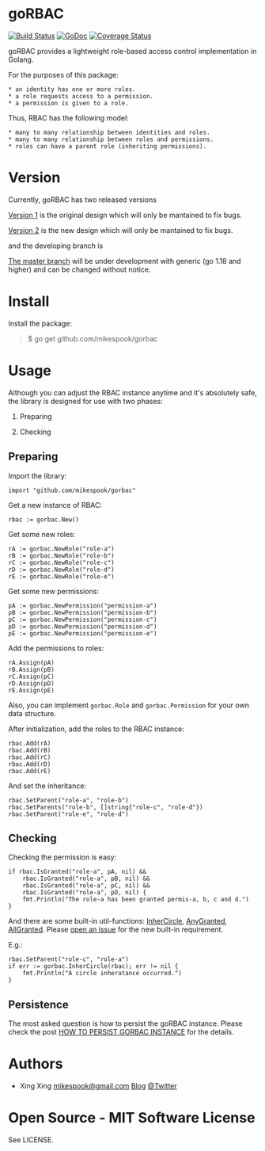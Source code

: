 goRBAC 
======

[![Build Status](https://travis-ci.org/mikespook/gorbac.png?branch=master)](https://travis-ci.org/mikespook/gorbac)
[![GoDoc](https://godoc.org/github.com/mikespook/gorbac?status.png)](https://godoc.org/github.com/mikespook/gorbac)
[![Coverage Status](https://coveralls.io/repos/github/mikespook/gorbac/badge.svg?branch=master)](https://coveralls.io/github/mikespook/gorbac?branch=master)

goRBAC provides a lightweight role-based access control implementation
in Golang.

For the purposes of this package:

	* an identity has one or more roles.
	* a role requests access to a permission.
	* a permission is given to a role.

Thus, RBAC has the following model:

	* many to many relationship between identities and roles.
	* many to many relationship between roles and permissions.
	* roles can have a parent role (inheriting permissions).

Version
=======

Currently, goRBAC has two released versions

[Version 1](https://github.com/mikespook/gorbac/tree/v1.dev) is the original design which will only be mantained to fix bugs.

[Version 2](https://github.com/mikespook/gorbac/tree/v2.dev) is the new design which will only be mantained to fix bugs.

and the developing branch is

[The master branch](https://github.com/mikespook/gorbac) will be under development with generic (go 1.18 and higher) and can be changed without notice.


Install
=======

Install the package:

> $ go get github.com/mikespook/gorbac
	
Usage
=====

Although you can adjust the RBAC instance anytime and it's absolutely safe, the library is designed for use with two phases:

1. Preparing

2. Checking

Preparing
---------

Import the library:

	import "github.com/mikespook/gorbac"

Get a new instance of RBAC:

	rbac := gorbac.New()

Get some new roles:

	rA := gorbac.NewRole("role-a")
	rB := gorbac.NewRole("role-b")
	rC := gorbac.NewRole("role-c")
	rD := gorbac.NewRole("role-d")
	rE := gorbac.NewRole("role-e")

Get some new permissions:

	pA := gorbac.NewPermission("permission-a")
	pB := gorbac.NewPermission("permission-b")
	pC := gorbac.NewPermission("permission-c")
	pD := gorbac.NewPermission("permission-d")
	pE := gorbac.NewPermission("permission-e")

Add the permissions to roles:

	rA.Assign(pA)
	rB.Assign(pB)
	rC.Assign(pC)
	rD.Assign(pD)
	rE.Assign(pE)

Also, you can implement `gorbac.Role` and `gorbac.Permission` for your own data structure.

After initialization, add the roles to the RBAC instance:

	rbac.Add(rA)
	rbac.Add(rB)
	rbac.Add(rC)
	rbac.Add(rD)
	rbac.Add(rE)

And set the inheritance:

	rbac.SetParent("role-a", "role-b")
	rbac.SetParents("role-b", []string{"role-c", "role-d"})
	rbac.SetParent("role-e", "role-d")

Checking
--------

Checking the permission is easy:

	if rbac.IsGranted("role-a", pA, nil) &&
		rbac.IsGranted("role-a", pB, nil) &&
		rbac.IsGranted("role-a", pC, nil) &&
		rbac.IsGranted("role-a", pD, nil) {
		fmt.Println("The role-a has been granted permis-a, b, c and d.")
	}


And there are some built-in util-functions: 
[InherCircle](https://godoc.org/github.com/mikespook/gorbac#InherCircle),
[AnyGranted](https://godoc.org/github.com/mikespook/gorbac#AnyGranted), 
[AllGranted](https://godoc.org/github.com/mikespook/gorbac#AllGranted). 
Please [open an issue](https://github.com/mikespook/gorbac/issues/new) 
for the new built-in requirement.

E.g.:

	rbac.SetParent("role-c", "role-a")
	if err := gorbac.InherCircle(rbac); err != nil {
		fmt.Println("A circle inheratance occurred.")
	}

Persistence
-----------

The most asked question is how to persist the goRBAC instance. Please check the post [HOW TO PERSIST GORBAC INSTANCE](https://mikespook.com/2017/04/how-to-persist-gorbac-instance/) for the details.


Authors
=======

 * Xing Xing <mikespook@gmail.com> [Blog](http://mikespook.com) 
[@Twitter](http://twitter.com/mikespook)

Open Source - MIT Software License
==================================

See LICENSE.
